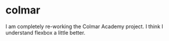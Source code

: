 # colmar
I am completely re-working the Colmar Academy project. I think I understand flexbox a little better.
